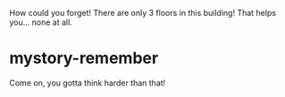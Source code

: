 How could you forget! There are only 3 floors in this building! That helps you... none at all. 

# mystory-remember
Come on, you gotta think harder than that!